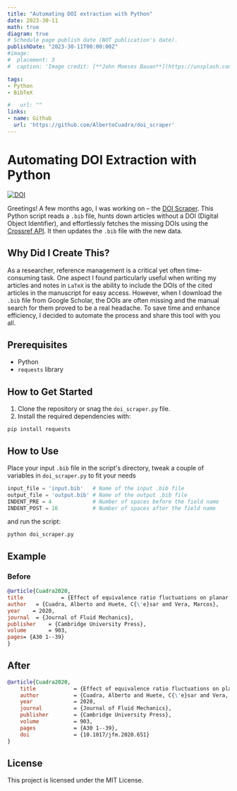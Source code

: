 ```yaml
---
title: "Automating DOI extraction with Python"
date: 2023-30-11
math: true
diagram: true
# Schedule page publish date (NOT publication's date).
publishDate: "2023-30-11T00:00:00Z"
#image:
#  placement: 3
#  caption: 'Image credit: [**John Moeses Bauan**](https://unsplash.com/photos/OGZtQF8iC0g)'

tags:
- Python
- BibTeX

#   url: ""
links:
- name: Github
  url: 'https://github.com/AlbertoCuadra/doi_scraper'
---
```


# Automating DOI Extraction with Python

[![DOI](https://zenodo.org/badge/640054736.svg)](https://zenodo.org/badge/latestdoi/640054736)

Greetings! A few months ago, I was working on – the [DOI Scraper](https://github.com/AlbertoCuadra/doi_scraper). This Python script reads a `.bib` file, hunts down articles without a DOI (Digital Object Identifier), and effortlessly fetches the missing DOIs using the [Crossref API](https://www.crossref.org/documentation/retrieve-metadata/rest-api/). It then updates the `.bib` file with the new data.

## Why Did I Create This?

As a researcher, reference management is a critical yet often time-consuming task. One aspect I found particularly useful when writing my articles and notes in `LaTeX` is the ability to include the DOIs of the cited articles in the manuscript for easy access. However, when I download the `.bib` file from Google Scholar, the DOIs are often missing and the manual search for them proved to be a real headache. To save time and enhance efficiency, I decided to automate the process and share this tool with you all.

## Prerequisites

- Python
- `requests` library

## How to Get Started

1. Clone the repository or snag the `doi_scraper.py` file.
2. Install the required dependencies with:

```shell
pip install requests
```

## How to Use
Place your input `.bib` file in the script's directory, tweak a couple of variables in `doi_scraper.py` to fit your needs

```python
input_file = 'input.bib'   # Name of the input .bib file
output_file = 'output.bib' # Name of the output .bib file
INDENT_PRE = 4             # Number of spaces before the field name
INDENT_POST = 16           # Number of spaces after the field name
```

and run the script:

```shell
python doi_scraper.py
```

## Example

### Before
```bibtex
@article{Cuadra2020,
title            = {Effect of equivalence ratio fluctuations on planar detonation discontinuities},
author   = {Cuadra, Alberto and Huete, C{\'e}sar and Vera, Marcos},
year    = 2020,
journal  = {Journal of Fluid Mechanics},
publisher    = {Cambridge University Press},
volume       = 903,
pages= {A30 1--39}
}
```

## After

```bibtex
@article{Cuadra2020,
    title            = {Effect of equivalence ratio fluctuations on planar detonation discontinuities},
    author           = {Cuadra, Alberto and Huete, C{\'e}sar and Vera, Marcos},
    year             = 2020,
    journal          = {Journal of Fluid Mechanics},
    publisher        = {Cambridge University Press},
    volume           = 903,
    pages            = {A30 1--39},
    doi              = {10.1017/jfm.2020.651}
}
```

## License
This project is licensed under the MIT License.
